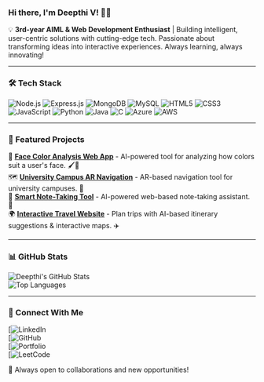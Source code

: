 ### Hi there, I'm Deepthi V! 👋🚀

💡 **3rd-year AIML & Web Development Enthusiast** | Building intelligent, user-centric solutions with cutting-edge tech. Passionate about transforming ideas into interactive experiences. Always learning, always innovating!  

---

### 🛠️ Tech Stack

![Node.js](https://img.shields.io/badge/Node.js-339933?style=for-the-badge&logo=node-dot-js&logoColor=white)
![Express.js](https://img.shields.io/badge/Express.js-000000?style=for-the-badge&logo=express&logoColor=white)
![MongoDB](https://img.shields.io/badge/MongoDB-47A248?style=for-the-badge&logo=mongodb&logoColor=white)
![MySQL](https://img.shields.io/badge/MySQL-4479A1?style=for-the-badge&logo=mysql&logoColor=white)
![HTML5](https://img.shields.io/badge/HTML5-E34F26?style=for-the-badge&logo=html5&logoColor=white)
![CSS3](https://img.shields.io/badge/CSS3-1572B6?style=for-the-badge&logo=css3&logoColor=white)
![JavaScript](https://img.shields.io/badge/JavaScript-F7DF1E?style=for-the-badge&logo=javascript&logoColor=black)
![Python](https://img.shields.io/badge/Python-3776AB?style=for-the-badge&logo=python&logoColor=white)
![Java](https://img.shields.io/badge/Java-007396?style=for-the-badge&logo=java&logoColor=white)
![C](https://img.shields.io/badge/C-A8B9CC?style=for-the-badge&logo=c&logoColor=white)
![Azure](https://img.shields.io/badge/Microsoft%20Azure-0078D4?style=for-the-badge&logo=microsoft-azure&logoColor=white)
![AWS](https://img.shields.io/badge/Amazon%20AWS-232F3E?style=for-the-badge&logo=amazon-aws&logoColor=white)

---

### 📌 Featured Projects

🚀 **[Face Color Analysis Web App](https://github.com/yourusername/face-color-analysis)** - AI-powered tool for analyzing how colors suit a user's face. 🖌️🎨  
🗺️ **[University Campus AR Navigation](https://github.com/yourusername/campus-ar-navigation)** - AR-based navigation tool for university campuses. 📍  
📝 **[Smart Note-Taking Tool](https://github.com/yourusername/smart-notes)** - AI-powered web-based note-taking assistant. 📒  
🌍 **[Interactive Travel Website](https://github.com/yourusername/travel-app)** - Plan trips with AI-based itinerary suggestions & interactive maps. ✈️  

---

### 📊 GitHub Stats

![Deepthi's GitHub Stats](https://github-readme-stats.vercel.app/api?username=yourusername&show_icons=true&theme=radical)  
![Top Languages](https://github-readme-stats.vercel.app/api/top-langs/?username=yourusername&layout=compact&theme=radical)  

---

### 🤝 Connect With Me

[![LinkedIn](http://www.linkedin.com/in/deepthiv1221)  
[![GitHub](https://github.com/deepthiv1221)  
[![Portfolio](https://deepthisportfolio.netlify.app/)  
[![LeetCode](https://leetcode.com/u/deepthiv1221/)

🚀 Always open to collaborations and new opportunities!

